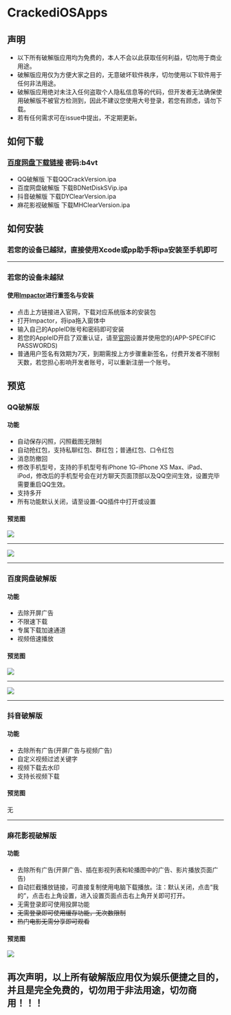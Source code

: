 # CrackediOSApps
## 声明
* 以下所有破解版应用均为免费的，本人不会以此获取任何利益，切勿用于商业用途。
* 破解版应用仅为方便大家之目的，无意破坏软件秩序，切勿使用以下软件用于任何非法用途。
* 破解版应用绝对未注入任何盗取个人隐私信息等的代码，但开发者无法确保使用破解版不被官方检测到，因此不建议您使用大号登录，若您有顾虑，请勿下载。
* 若有任何需求可在issue中提出，不定期更新。
## 如何下载
### [百度网盘下载链接](https://pan.baidu.com/s/1Q_SO6c4NB4CTkw1tXBuO7w) 密码:b4vt
* QQ破解版 下载QQCrackVersion.ipa
* 百度网盘破解版 下载BDNetDiskSVip.ipa
* 抖音破解版 下载DYClearVersion.ipa
* 麻花影视破解版 下载MHClearVersion.ipa
## 如何安装
### 若您的设备已越狱，直接使用Xcode或pp助手将ipa安装至手机即可

***

### 若您的设备未越狱
#### 使用[Impactor](http://www.cydiaimpactor.com)进行重签名与安装
* 点击上方链接进入官网，下载对应系统版本的安装包
* 打开Impactor，将ipa拖入窗体中
* 输入自己的AppleID账号和密码即可安装
* 若您的AppleID开启了双重认证，请至[官网](https://appleid.apple.com/account/manage)设置并使用您的(APP-SPECIFIC PASSWORDS)
* 普通用户签名有效期为7天，到期需按上方步骤重新签名，付费开发者不限制天数，若您担心影响开发者账号，可以重新注册一个账号。
## 预览
### QQ破解版
#### 功能
* 自动保存闪照，闪照截图无限制
* 自动抢红包，支持私聊红包、群红包；普通红包、口令红包
* 消息防撤回
* 修改手机型号，支持的手机型号有iPhone 1G-iPhone XS Max、iPad、iPod，修改后的手机型号会在对方聊天页面顶部以及QQ空间生效，设置完毕需要重启QQ生效。
* 支持多开
* 所有功能默认关闭，请至设置-QQ插件中打开或设置
#### 预览图
<img src="https://github.com/SmileZXLee/CrackediOSApps/blob/master/QQCrackVersionDemoImg/demo1.png?raw=true"/>

***

<img src="https://github.com/SmileZXLee/CrackediOSApps/blob/master/QQCrackVersionDemoImg/demo2.gif?raw=true"/>

***

### 百度网盘破解版
#### 功能
* 去除开屏广告
* 不限速下载
* 专属下载加速通道
* 视频倍速播放
#### 预览图
<img src="https://github.com/SmileZXLee/CrackediOSApps/blob/master/BDNetDiskSVipDemoImg/demo1.png?raw=true"/>

***

<img src="https://github.com/SmileZXLee/CrackediOSApps/blob/master/BDNetDiskSVipDemoImg/demo2.png?raw=true"/>

***

### 抖音破解版
#### 功能
* 去除所有广告(开屏广告与视频广告)
* 自定义视频过滤关键字
* 视频下载去水印
* 支持长视频下载
#### 预览图
无

***

### 麻花影视破解版
#### 功能
* 去除所有广告(开屏广告、插在影视列表和轮播图中的广告、影片播放页面广告)
* 自动拦截播放链接，可直接复制使用电脑下载播放。注：默认关闭，点击“我的”，点击右上角设置，进入设置页面点击右上角开关即可打开。
* 无需登录即可使用投屏功能
* <del>无需登录即可使用缓存功能，无次数限制</del>
* <del>热门电影无需分享即可观看</del>
#### 预览图
<img src="https://github.com/SmileZXLee/CrackediOSApps/blob/master/MHClearVersionDemoImg/demo1.gif?raw=true"/>

## 再次声明，以上所有破解版应用仅为娱乐便捷之目的，并且是完全免费的，切勿用于非法用途，切勿商用！！！


